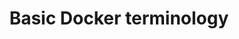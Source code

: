 ---
title: Basic Docker terminology
layout: post
tags:
  - Docker
  - Today You Learned
featured: false
hidden: true
---